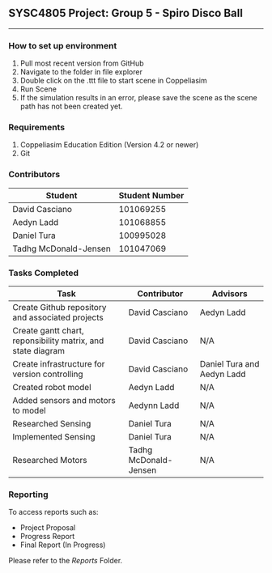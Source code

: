 ## SYSC4805 Project: Group 5 - Spiro Disco Ball
***
### **How to set up environment**
1. Pull most recent version from GitHub
2. Navigate to the folder in file explorer
3. Double click on the .ttt file to start scene in Coppeliasim
4. Run Scene
5. If the simulation results in an error, please save the scene as the scene path has not been created yet.

### **Requirements**
1. Coppeliasim Education Edition (Version 4.2 or newer)
2. Git

### **Contributors**
Student | Student Number
--- | ---
David Casciano | 101069255
Aedyn Ladd | 101068855
Daniel Tura | 100995028
Tadhg McDonald-Jensen | 101047069

### **Tasks Completed**
Task | Contributor | Advisors
---|---|---
Create Github repository and associated projects | David Casciano | Aedyn Ladd
Create gantt chart, reponsibility matrix, and state diagram | David Casciano | N/A
Create infrastructure for version controlling | David Casciano | Daniel Tura and Aedyn Ladd
Created robot model | Aedyn Ladd | N/A
Added sensors and motors to model | Aedynn Ladd | N/A
Researched Sensing | Daniel Tura | N/A
Implemented Sensing | Daniel Tura | N/A
Researched Motors | Tadhg McDonald-Jensen | N/A

### **Reporting**
To access reports such as:
- Project Proposal
- Progress Report
- Final Report (In Progress)

Please refer to the _Reports_ Folder.